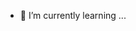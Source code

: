 - 🌱 I’m currently learning ...

<!---
Cambambia/Cambambia is a ✨ special ✨ repository because its `README.md` (this file) appears on your GitHub profile.
You can click the Preview link to take a look at your changes.
--->
